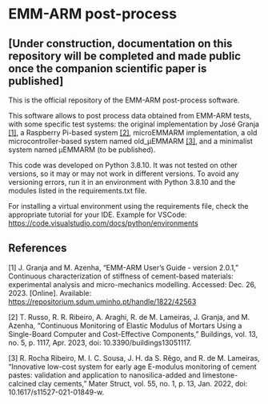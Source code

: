 ﻿# EMM-ARM post-process

## **[Under construction, documentation on this repository will be completed and made public once the companion scientific paper is published]**

This is the official repository of the EMM-ARM post-process software.

This software allows to post process data obtained from EMM-ARM tests, with some specific test systems: the original implementation by José Granja [[1]](#1), a Raspberry Pi-based system [[2]](#2), microEMMARM implementation, a old microcontroller-based system named old_μEMMARM [[3]](#3), and a minimalist system named μEMMARM (to be published).

This code was developed on Python 3.8.10. 
It was not tested on other versions, so it may or may not work in different versions.
To avoid any versioning errors, run it in an environment with Python 3.8.10 and the modules listed in the requirements.txt file.

For installing a virtual environment using the requirements file, check the appropriate tutorial for your IDE.
Example for VSCode: https://code.visualstudio.com/docs/python/environments

## References
<a id="1">[1]</a>
J. Granja and M. Azenha, “EMM-ARM User’s Guide - version 2.0.1,” Continuous characterization of stiffness of cement-based materials: experimental analysis and micro-mechanics modelling. Accessed: Dec. 26, 2023. [Online]. Available: https://repositorium.sdum.uminho.pt/handle/1822/42563

<a id="2">[2]</a>
T. Russo, R. R. Ribeiro, A. Araghi, R. de M. Lameiras, J. Granja, and M. Azenha, “Continuous Monitoring of Elastic Modulus of Mortars Using a Single-Board Computer and Cost-Effective Components,” Buildings, vol. 13, no. 5, p. 1117, Apr. 2023, doi: 10.3390/buildings13051117.

<a id="3">[3]</a>
R. Rocha Ribeiro, M. I. C. Sousa, J. H. da S. Rêgo, and R. de M. Lameiras, “Innovative low-cost system for early age E-modulus monitoring of cement pastes: validation and application to nanosilica-added and limestone-calcined clay cements,” Mater Struct, vol. 55, no. 1, p. 13, Jan. 2022, doi: 10.1617/s11527-021-01849-w.
